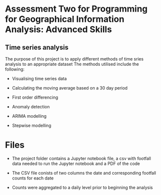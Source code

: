 # Assessment Two for Programming for Geographical Information Analysis: Advanced Skills


## Time series analysis

The purpose of this project is to apply different methods of time sries analysis to an appropriate dataset
The methods utilised include the following:

- Visualising time series data


- Calculating the moving average based on a 30 day period


- First order differencing


- Anomaly detection


- ARIMA modelling


- Stepwise modelling


# Files

- The project folder contains a Jupyter notebook file, a csv with footfall data needed to run the Jupyter notebook and a PDF of the code


- The CSV file conists of two columns the date and corresponding footfall counts for each date


- Counts were aggregated to a daily level prior to beginning the analysis




